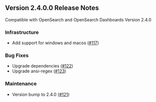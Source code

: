 ## Version 2.4.0.0 Release Notes
Compatible with OpenSearch and OpenSearch Dashboards Version 2.4.0

### Infrastructure
* Add support for windows and macos ([#117](https://github.com/opensearch-project/dashboards-visualizations/pull/117))

### Bug Fixes
* Upgrade dependencies ([#122](https://github.com/opensearch-project/dashboards-visualizations/pull/122))
* Upgrade ansi-regex ([#123](https://github.com/opensearch-project/dashboards-visualizations/pull/123))

### Maintenance
* Version bump to 2.4.0 ([#121](https://github.com/opensearch-project/dashboards-visualizations/pull/121))